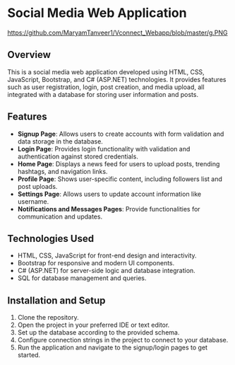 # Social Media Web Application

https://github.com/MaryamTanveer1/Vconnect_Webapp/blob/master/g.PNG

## Overview

This is a social media web application developed using HTML, CSS, JavaScript, Bootstrap, and C# (ASP.NET) technologies. It provides features such as user registration, login, post creation, and media upload, all integrated with a database for storing user information and posts.

## Features

- **Signup Page**: Allows users to create accounts with form validation and data storage in the database.
- **Login Page**: Provides login functionality with validation and authentication against stored credentials.
- **Home Page**: Displays a news feed for users to upload posts, trending hashtags, and navigation links.
- **Profile Page**: Shows user-specific content, including followers list and post uploads.
- **Settings Page**: Allows users to update account information like username.
- **Notifications and Messages Pages**: Provide functionalities for communication and updates.

## Technologies Used

- HTML, CSS, JavaScript for front-end design and interactivity.
- Bootstrap for responsive and modern UI components.
- C# (ASP.NET) for server-side logic and database integration.
- SQL for database management and queries.

## Installation and Setup

1. Clone the repository.
2. Open the project in your preferred IDE or text editor.
3. Set up the database according to the provided schema.
4. Configure connection strings in the project to connect to your database.
5. Run the application and navigate to the signup/login pages to get started.
